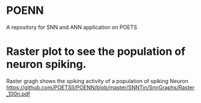 # POENN
A repository for SNN and ANN application on POETS
# Raster plot to see the population of neuron spiking.
Raster gragh shows the spiking activity of a population of spiking Neuron
https://github.com/POETSII/POENN/blob/master/SNNTin/SnnGraphs/Raster_100n.pdf
